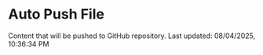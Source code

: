 # Auto Push File

Content that will be pushed to GitHub repository.
Last updated: 08/04/2025, 10:36:34 PM